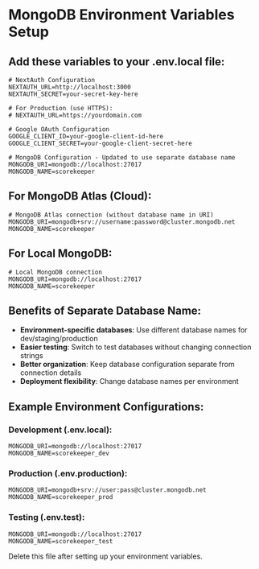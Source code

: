 # MongoDB Environment Variables Setup

## Add these variables to your .env.local file:

```env
# NextAuth Configuration
NEXTAUTH_URL=http://localhost:3000
NEXTAUTH_SECRET=your-secret-key-here

# For Production (use HTTPS):
# NEXTAUTH_URL=https://yourdomain.com

# Google OAuth Configuration
GOOGLE_CLIENT_ID=your-google-client-id-here
GOOGLE_CLIENT_SECRET=your-google-client-secret-here

# MongoDB Configuration - Updated to use separate database name
MONGODB_URI=mongodb://localhost:27017
MONGODB_NAME=scorekeeper
```

## For MongoDB Atlas (Cloud):

```env
# MongoDB Atlas connection (without database name in URI)
MONGODB_URI=mongodb+srv://username:password@cluster.mongodb.net
MONGODB_NAME=scorekeeper
```

## For Local MongoDB:

```env
# Local MongoDB connection
MONGODB_URI=mongodb://localhost:27017
MONGODB_NAME=scorekeeper
```

## Benefits of Separate Database Name:

- **Environment-specific databases**: Use different database names for dev/staging/production
- **Easier testing**: Switch to test databases without changing connection strings
- **Better organization**: Keep database configuration separate from connection details
- **Deployment flexibility**: Change database names per environment

## Example Environment Configurations:

### Development (.env.local):

```env
MONGODB_URI=mongodb://localhost:27017
MONGODB_NAME=scorekeeper_dev
```

### Production (.env.production):

```env
MONGODB_URI=mongodb+srv://user:pass@cluster.mongodb.net
MONGODB_NAME=scorekeeper_prod
```

### Testing (.env.test):

```env
MONGODB_URI=mongodb://localhost:27017
MONGODB_NAME=scorekeeper_test
```

Delete this file after setting up your environment variables.
